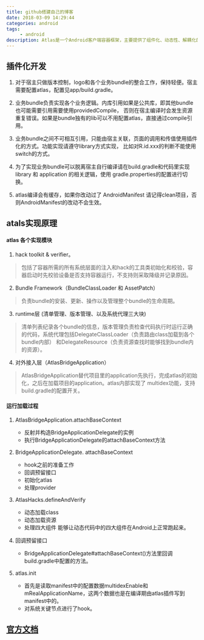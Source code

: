 ```yaml
---
title: github搭建自己的博客
date: 2018-03-09 14:29:44
categories: android
tags:
     - android
description: Atlas是一个Android客户端容器框架，主要提供了组件化、动态性、解耦化的支持。支持在编码期、Apk运行期以及后续运维修复期的各种问题。
---
```


## 插件化开发

1. 对于宿主只做版本控制，logo和各个业务bundle的整合工作，保持轻便。宿主需要配置atlas，配置见app/build.gradle。

2. 业务bundle负责实现各个业务逻辑。内库引用如果是公共库，即其他bundle也可能需要引用需要使用providedCompile，
否则在宿主编译时会发生资源重复错误。如果是bundle独有的lib可以不用配置atlas，直接通过compile引用。

3. 业务bundle之间不可相互引用，只能由宿主关联，页面的调用和传值使用插件化的方式。功能实现请遵守library方式实现，
比如对R.id.xxx的判断不能使用switch的方式。

4. 为了实现业务bundle可以脱离宿主自行编译请在build.gradle和代码里实现 library 和 application 的相关逻辑，使用
gradle.properties的配置进行切换。

5. atlas编译会有缓存，如果你改动过了 AndroidManifest 请记得clean项目，否则AndroidManifest的改动不会生效。

## atals实现原理 

#### atlas 各个实现模块

1. hack toolkit & verifier。
> 包括了容器所需的所有系统层面的注入和hack的工具类初始化和校验，容器启动时先校验设备是否支持容器运行，不支持则采取降级并记录原因。

2. Bundle Framework（BundleClassLoader 和 AssetPatch）
> 负责bundle的安装、更新、操作以及管理整个bundle的生命周期。

3. runtime层 (清单管理、版本管理、以及系统代理三大块)
> 清单列表纪录各个bundle的信息，版本管理负责检查代码执行时运行正确的代码，系统代理包括DelegateClassLoader（负责路由class加载到各个bundle内部）
和DelegateResource（负责资源查找时能够找到bundle内的资源）。

4. 对外接入层（AtlasBridgeApplication）
> AtlasBridgeApplication替代项目里的application先执行，完成atlas的初始化，之后在加载项目的application。atlas内部实现了
multidex功能，支持build.gradle的配置开关。


#### 运行加载过程

1. AtlasBridgeApplication.attachBaseContext

    - 反射并构造BridgeApplicationDelegate的实例
    - 执行BridgeApplicationDelegate的attachBaseContext方法

2. BridgeApplicationDelegate. attachBaseContext

    - hook之前的准备工作
    - 回调预留接口
    - 初始化atlas
    - 处理provider

3. AtlasHacks.defineAndVerify

    - 动态加载class
    - 动态加载资源
    - 处理四大组件 能够让动态代码中的四大组件在Android上正常跑起来。

4. 回调预留接口

    - BridgeApplicationDelegate#attachBaseContext()方法里回调build.gradle中配置的方法。

5. atlas.init

    - 首先是读取manifest中的配置数据multidexEnable和mRealApplicationName，这两个数据也是在编译期由atlas插件写到manifest中的。
    - 对系统关键节点进行了hook。



## [官方文档](https://alibaba.github.io/atlas/)


